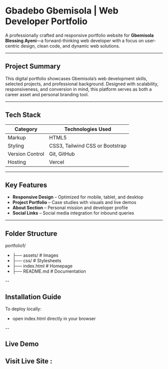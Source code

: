 # Gbadebo Gbemisola | Web Developer Portfolio

A professionally crafted and responsive portfolio website for **Gbemisola Blessing Ayeni**—a forward-thinking web developer with a focus on user-centric design, clean code, and dynamic web solutions.

---

##  Project Summary

This digital portfolio showcases Gbemisola’s web development skills, selected projects, and professional background. Designed with scalability, responsiveness, and conversion in mind, this platform serves as both a career asset and personal branding tool.

---

## Tech Stack

| Category        | Technologies Used                 |
|----------------|------------------------------------|
| Markup         | HTML5                              |
| Styling        | CSS3, Tailwind CSS or Bootstrap    |
| Version Control| Git, GitHub                        |
| Hosting        | Vercel                             |

---

## Key Features

-  **Responsive Design** – Optimized for mobile, tablet, and desktop
-  **Project Portfolio** – Case studies with visuals and live demos
- **About Section** – Personal mission and developer profile
- **Social Links** – Social media integration for inbound queries

---
## Folder Structure

portfolio1/
- ├── assets/ # Images
- ├── css/ # Stylesheets
- ├── index.html # Homepage
- ├── README.md # Documentation

--
## Installation Guide

To deploy locally:
- open index.html directly in your browser

--
## Live Demo
Visit Live Site : 
- 
